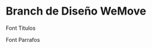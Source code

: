 # Branch de Diseño WeMove

Font Titulos
<style>
@import url('https://fonts.googleapis.com/css?family=Comfortaa:300,400,500,600,700&display=swap');
font-family: 'Comfortaa', cursive;
</style>

Font Parrafos
<style>
@import url('https://fonts.googleapis.com/css?family=Comfortaa:300,400,500,600,700|Montserrat:300,300i,400,500,600,700i,800&display=swap');
font-family: 'Montserrat', sans-serif;
</style>




